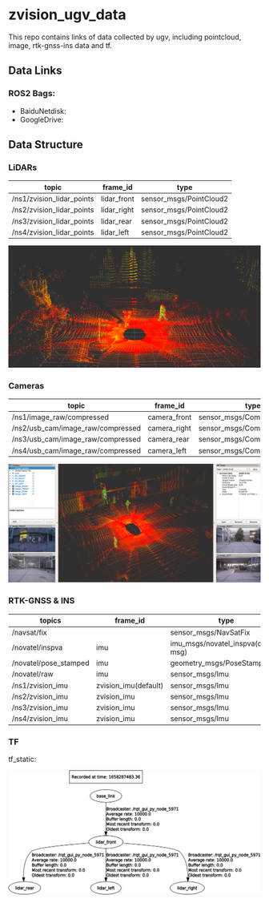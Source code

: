 # zvision_ugv_data
This repo contains links of data collected by ugv, including pointcloud, image, rtk-gnss-ins data and tf.

## Data Links
### ROS2 Bags:
* BaiduNetdisk:
* GoogleDrive:
## Data Structure
### LiDARs

| topic                     | frame_id    | type                    |
| ------------------------- | ----------- | ----------------------- |
| /ns1/zvision_lidar_points | lidar_front | sensor_msgs/PointCloud2 |
| /ns2/zvision_lidar_points | lidar_right | sensor_msgs/PointCloud2 |
| /ns3/zvision_lidar_points | lidar_rear  | sensor_msgs/PointCloud2 |
| /ns4/zvision_lidar_points | lidar_left  | sensor_msgs/PointCloud2 |

![image-pointcloud](image/pointcloud.png)



### Cameras

| topic                             | frame_id     | type                        |
| --------------------------------- | ------------ | --------------------------- |
| /ns1/image_raw/compressed         | camera_front | sensor_msgs/CompressedImage |
| /ns2/usb_cam/image_raw/compressed | camera_right | sensor_msgs/CompressedImage |
| /ns3/usb_cam/image_raw/compressed | camera_rear  | sensor_msgs/CompressedImage |
| /ns4/usb_cam/image_raw/compressed | camera_left  | sensor_msgs/CompressedImage |

![image-camera](image/with_image.png)

### RTK-GNSS & INS

| topics                | frame_id             | type                                |
| --------------------- | -------------------- | ----------------------------------- |
| /navsat/fix           |                      | sensor_msgs/NavSatFix               |
| /novatel/inspva       | imu                  | imu_msgs/novatel_inspva(custom msg) |
| /novatel/pose_stamped | imu                  | geometry_msgs/PoseStamped           |
| /novatel/raw          | imu                  | sensor_msgs/Imu                     |
| /ns1/zvision_imu      | zvision_imu(default) | sensor_msgs/Imu                     |
| /ns2/zvision_imu      | zvision_imu          | sensor_msgs/Imu                     |
| /ns3/zvision_imu      | zvision_imu          | sensor_msgs/Imu                     |
| /ns4/zvision_imu      | zvision_imu          | sensor_msgs/Imu                     |

### TF

tf_static:

![image-tf](image/tf.png)



